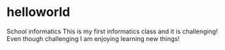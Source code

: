 # helloworld
School informatics
This is my first informatics class and it is challenging!
Even though challenging I am enjoying learning new things!
